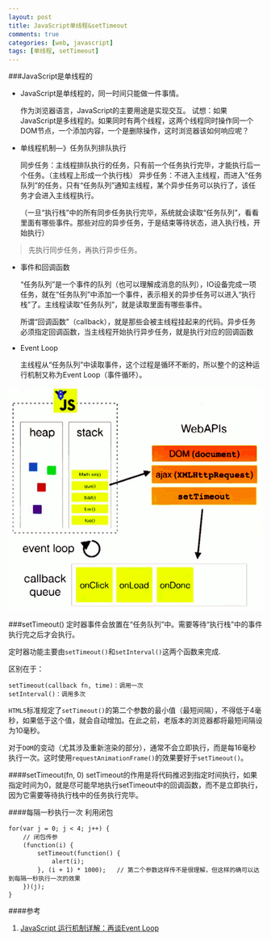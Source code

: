 ```yaml
---
layout: post
title: JavaScript单线程&setTimeout
comments: true
categories: [web, javascript]
tags: [单线程, setTimeout]
---
```


###JavaScript是单线程的
* JavaScript是单线程的，同一时间只能做一件事情。

	作为浏览器语言，JavaScript的主要用途是实现交互。
	试想：如果JavaScript是多线程的。如果同时有两个线程，这两个线程同时操作同一个DOM节点，一个添加内容，一个是删除操作，这时浏览器该如何响应呢？

* 单线程机制—》任务队列排队执行

	同步任务：主线程排队执行的任务，只有前一个任务执行完毕，才能执行后一个任务。（主线程上形成一个执行栈）
	异步任务：不进入主线程，而进入“任务队列”的任务，只有“任务队列”通知主线程，某个异步任务可以执行了，该任务才会进入主线程执行。
	
	（一旦“执行栈”中的所有同步任务执行完毕，系统就会读取“任务队列”，看看里面有哪些事件。那些对应的异步任务，于是结束等待状态，进入执行栈，开始执行）

> 先执行同步任务，再执行异步任务。

<!--more-->
* 事件和回调函数

	“任务队列”是一个事件的队列（也可以理解成消息的队列），IO设备完成一项任务，就在“任务队列”中添加一个事件，表示相关的异步任务可以进入“执行栈”了。主线程读取“任务队列”，就是读取里面有哪些事件。
	
	所谓“回调函数”（callback），就是那些会被主线程挂起来的代码。异步任务必须指定回调函数，当主线程开始执行异步任务，就是执行对应的回调函数


* Event Loop

    主线程从“任务队列”中读取事件，这个过程是循环不断的，所以整个的这种运行机制又称为Event Loop（事件循环）。

![eventloop](/img/eventloop.png)  

###setTimeout()
定时器事件会放置在“任务队列”中。需要等待“执行栈”中的事件执行完之后才会执行。

定时器功能主要由`setTimeout()`和`setInterval()`这两个函数来完成.

区别在于：

	setTimeout(callback fn, time)：调用一次
    setInterval()：调用多次

`HTML5`标准规定了`setTimeout()`的第二个参数的最小值（最短间隔），不得低于4毫秒，如果低于这个值，就会自动增加。在此之前，老版本的浏览器都将最短间隔设为10毫秒。

对于`DOM`的变动（尤其涉及重新渲染的部分），通常不会立即执行，而是每16毫秒执行一次。这时使用`requestAnimationFrame()`的效果要好于`setTimeout()`。

####setTimeout(fn, 0)
setTimeout的作用是将代码推迟到指定时间执行，如果指定时间为0，就是尽可能早地执行setTimeout中的回调函数，而不是立即执行，因为它需要等待执行栈中的任务执行完毕。

####每隔一秒执行一次
利用闭包

	for(var j = 0; j < 4; j++) {
		// 闭包传参
	    (function(i) {
	        setTimeout(function() {
	            alert(i);  
	        }, (i + 1) * 1000);   // 第二个参数这样传不是很理解，但这样的确可以达到每隔一秒执行一次的效果
	    })(j);
	}


####参考
1. [JavaScript 运行机制详解：再谈Event Loop](http://www.ruanyifeng.com/blog/2014/10/event-loop.html)
